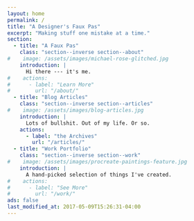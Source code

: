 ```yaml
---
layout: home
permalink: /
title: "A Designer's Faux Pas"
excerpt: "Making stuff one mistake at a time."
section:
  - title: "A Faux Pas"
    class: "section--inverse section--about"
#    image: /assets/images/michael-rose-glitched.jpg
    introduction: |
      Hi there --- it's me.
#    actions:
#      - label: "Learn More"
#        url: "/about/"
  - title: "Blog Articles"
    class: "section--inverse section--articles"
#    image: /assets/images/blog-articles.jpg
    introduction: |
      Lots of bullshit. Out of my life. Or so.
    actions:
      - label: "the Archives"
        url: "/articles/"
  - title: "Work Portfolio"
    class: "section--inverse section--work"
#    image: /assets/images/procreate-paintings-feature.jpg
    introduction: |
      A hand-picked selection of things I've created.
#    actions:
#      - label: "See More"
#        url: "/work/"
ads: false
last_modified_at: 2017-05-09T15:26:31-04:00
---
```


